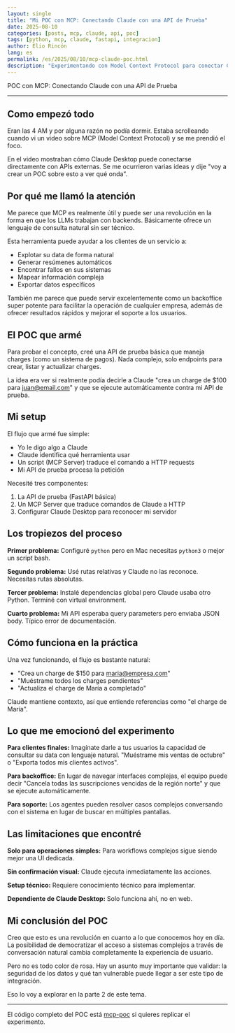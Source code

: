 ```yaml
---
layout: single
title: "Mi POC con MCP: Conectando Claude con una API de Prueba"
date: 2025-08-10
categories: [posts, mcp, claude, api, poc]
tags: [python, mcp, claude, fastapi, integracion]
author: Elio Rincón
lang: es
permalink: /es/2025/08/10/mcp-claude-poc.html
description: "Experimentando con Model Context Protocol para conectar Claude Desktop con APIs externas. Un POC que muestra el potencial de las interfaces conversacionales."
---
```


POC con MCP: Conectando Claude con una API de Prueba

---

## Como empezó todo

Eran las 4 AM y por alguna razón no podía dormir. Estaba scrolleando cuando vi un video sobre MCP (Model Context Protocol) y se me prendió el foco.

En el video mostraban cómo Claude Desktop puede conectarse directamente con APIs externas. Se me ocurrieron varias ideas y dije "voy a crear un POC sobre esto a ver qué onda".

## Por qué me llamó la atención

Me parece que MCP es realmente útil y puede ser una revolución en la forma en que los LLMs trabajan con backends. Básicamente ofrece un lenguaje de consulta natural sin ser técnico.

Esta herramienta puede ayudar a los clientes de un servicio a:

- Explotar su data de forma natural
- Generar resúmenes automáticos
- Encontrar fallos en sus sistemas
- Mapear información compleja
- Exportar datos específicos

También me parece que puede servir excelentemente como un backoffice super potente para facilitar la operación de cualquier empresa, además de ofrecer resultados rápidos y mejorar el soporte a los usuarios.

## El POC que armé

Para probar el concepto, creé una API de prueba básica que maneja charges (como un sistema de pagos). Nada complejo, solo endpoints para crear, listar y actualizar charges.

La idea era ver si realmente podía decirle a Claude "crea un charge de $100 para juan@email.com" y que se ejecute automáticamente contra mi API de prueba.

## Mi setup

El flujo que armé fue simple:

- Yo le digo algo a Claude
- Claude identifica qué herramienta usar
- Un script (MCP Server) traduce el comando a HTTP requests
- Mi API de prueba procesa la petición

Necesité tres componentes:

1. La API de prueba (FastAPI básica)
2. Un MCP Server que traduce comandos de Claude a HTTP
3. Configurar Claude Desktop para reconocer mi servidor

## Los tropiezos del proceso

**Primer problema:** Configuré `python` pero en Mac necesitas `python3` o mejor un script bash.

**Segundo problema:** Usé rutas relativas y Claude no las reconoce. Necesitas rutas absolutas.

**Tercer problema:** Instalé dependencias global pero Claude usaba otro Python. Terminé con virtual environment.

**Cuarto problema:** Mi API esperaba query parameters pero enviaba JSON body. Típico error de documentación.

## Cómo funciona en la práctica

Una vez funcionando, el flujo es bastante natural:

- "Crea un charge de $150 para maria@empresa.com"
- "Muéstrame todos los charges pendientes"
- "Actualiza el charge de María a completado"

Claude mantiene contexto, así que entiende referencias como "el charge de María".

## Lo que me emocionó del experimento

**Para clientes finales:** Imagínate darle a tus usuarios la capacidad de consultar su data con lenguaje natural. "Muéstrame mis ventas de octubre" o "Exporta todos mis clientes activos".

**Para backoffice:** En lugar de navegar interfaces complejas, el equipo puede decir "Cancela todas las suscripciones vencidas de la región norte" y que se ejecute automáticamente.

**Para soporte:** Los agentes pueden resolver casos complejos conversando con el sistema en lugar de buscar en múltiples pantallas.

## Las limitaciones que encontré

**Solo para operaciones simples:** Para workflows complejos sigue siendo mejor una UI dedicada.

**Sin confirmación visual:** Claude ejecuta inmediatamente las acciones.

**Setup técnico:** Requiere conocimiento técnico para implementar.

**Dependiente de Claude Desktop:** Solo funciona ahí, no en web.

## Mi conclusión del POC

Creo que esto es una revolución en cuanto a lo que conocemos hoy en día. La posibilidad de democratizar el acceso a sistemas complejos a través de conversación natural cambia completamente la experiencia de usuario.

Pero no es todo color de rosa. Hay un asunto muy importante que validar: la seguridad de los datos y qué tan vulnerable puede llegar a ser este tipo de integración.

Eso lo voy a explorar en la parte 2 de este tema.

---

El código completo del POC está [mcp-poc](https://github.com/3l1070r/mcp-poc) si quieres replicar el experimento.
